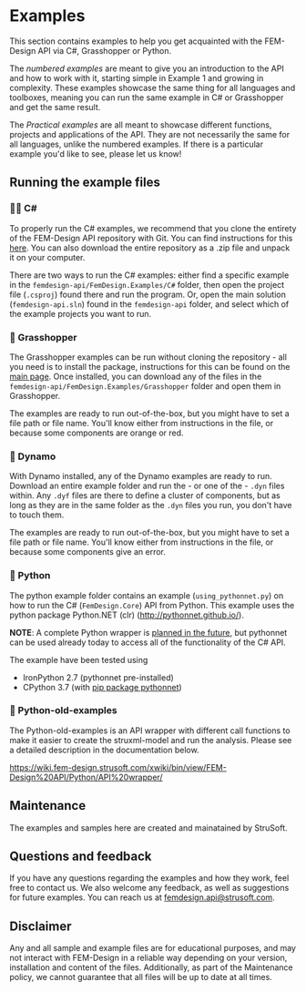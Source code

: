 # Examples
This section contains examples to help you get acquainted with the FEM-Design API via C#, Grasshopper or Python.

The _numbered examples_ are meant to give you an introduction to the API and how to work with it, starting simple in Example 1 and growing in complexity. These examples showcase the same thing for all languages and toolboxes, meaning you can run the same example in C# or Grasshopper and get the same result.

The _Practical examples_ are all meant to showcase different functions, projects and applications of the API. They are not necessarily the same for all languages, unlike the numbered examples. If there is a particular example you'd like to see, please let us know!

## Running the example files

### 👩‍💻 C#
To properly run the C# examples, we recommend that you clone the entirety of the FEM-Design API repository with Git. You can find instructions for this [here](https://docs.github.com/en/repositories/creating-and-managing-repositories/cloning-a-repository). You can also download the entire repository as a .zip file and unpack it on your computer.

There are two ways to run the C# examples: either find a specific example in the `femdesign-api/FemDesign.Examples/C#` folder, then open the project file (`.csproj`) found there and run the program. Or, open the main solution (`femdesign-api.sln`) found in the `femdesign-api` folder, and select which of the example projects you want to run. 

### 🦗 Grasshopper
The Grasshopper examples can be run without cloning the repository - all you need is to install the package, instructions for this can be found on the [main page](https://github.com/strusoft/femdesign-api#-grasshopper). Once installed, you can download any of the files in the `femdesign-api/FemDesign.Examples/Grasshopper` folder and open them in Grasshopper.

The examples are ready to run out-of-the-box, but you might have to set a file path or file name. You'll know either from instructions in the file, or because some components are orange or red.

### 🤖 Dynamo
With Dynamo installed, any of the Dynamo examples are ready to run. Download an entire example folder and run the - or one of the - `.dyn` files within. Any `.dyf` files are there to define a cluster of components, but as long as they are in the same folder as the `.dyn` files you run, you don't have to touch them.

The examples are ready to run out-of-the-box, but you might have to set a file path or file name. You'll know either from instructions in the file, or because some components give an error.

### 🐍 Python
The python example folder contains an example (`using_pythonnet.py`) on how to run the C# (`FemDesign.Core`) API from Python. This example uses the python package Python.NET (clr) (http://pythonnet.github.io/).

**NOTE**: A complete Python wrapper is [planned in the future](https://github.com/strusoft/femdesign-api/issues/221), but pythonnet can be used already today to access all of the functionality of the C# API.

The example have been tested using
- IronPython 2.7 (pythonnet pre-installed)
- CPython 3.7 (with [pip package pythonnet](https://pypi.org/project/pythonnet/))

### 🐉 Python-old-examples
The Python-old-examples is an API wrapper with different call functions to make it easier to create the struxml-model and run the analysis. Please see a detailed description in the documentation below.

https://wiki.fem-design.strusoft.com/xwiki/bin/view/FEM-Design%20API/Python/API%20wrapper/

## Maintenance
The examples and samples here are created and mainatained by StruSoft. 
## Questions and feedback
If you have any questions regarding the examples and how they work, feel free to contact us. We also welcome any feedback, as well as suggestions for future examples. You can reach us at femdesign.api@strusoft.com.

## Disclaimer
Any and all sample and example files are for educational purposes, and may not interact with FEM-Design in a reliable way depending on your version, installation and content of the files. Additionally, as part of the Maintenance policy, we cannot guarantee that all files will be up to date at all times.
